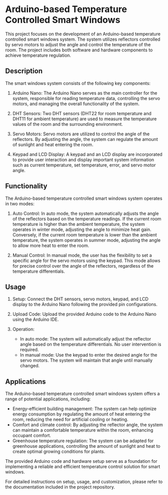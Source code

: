 # Arduino-based Temperature Controlled Smart Windows

This project focuses on the development of an Arduino-based temperature controlled smart windows system. The system utilizes reflectors controlled by servo motors to adjust the angle and control the temperature of the room. The project includes both software and hardware components to achieve temperature regulation.

## Description

The smart windows system consists of the following key components:

1. Arduino Nano: The Arduino Nano serves as the main controller for the system, responsible for reading temperature data, controlling the servo motors, and managing the overall functionality of the system.

2. DHT Sensors: Two DHT sensors (DHT22 for room temperature and DHT11 for ambient temperature) are used to measure the temperature values of the room and the surrounding environment.

3. Servo Motors: Servo motors are utilized to control the angle of the reflectors. By adjusting the angle, the system can regulate the amount of sunlight and heat entering the room.

4. Keypad and LCD Display: A keypad and an LCD display are incorporated to provide user interaction and display important system information such as current temperature, set temperature, error, and servo motor angle.

## Functionality

The Arduino-based temperature controlled smart windows system operates in two modes:

1. Auto Control: In auto mode, the system automatically adjusts the angle of the reflectors based on the temperature readings. If the current room temperature is higher than the ambient temperature, the system operates in winter mode, adjusting the angle to minimize heat gain. Conversely, if the current room temperature is lower than the ambient temperature, the system operates in summer mode, adjusting the angle to allow more heat to enter the room.

2. Manual Control: In manual mode, the user has the flexibility to set a specific angle for the servo motors using the keypad. This mode allows for precise control over the angle of the reflectors, regardless of the temperature differentials.

## Usage

1. Setup: Connect the DHT sensors, servo motors, keypad, and LCD display to the Arduino Nano following the provided pin configurations.

2. Upload Code: Upload the provided Arduino code to the Arduino Nano using the Arduino IDE.

3. Operation:
   - In auto mode: The system will automatically adjust the reflector angle based on the temperature differentials. No user intervention is required.
   - In manual mode: Use the keypad to enter the desired angle for the servo motors. The system will maintain that angle until manually changed.

## Applications

The Arduino-based temperature controlled smart windows system offers a range of potential applications, including:

- Energy-efficient building management: The system can help optimize energy consumption by regulating the amount of heat entering the room, reducing the need for artificial cooling or heating.
- Comfort and climate control: By adjusting the reflector angle, the system can maintain a comfortable temperature within the room, enhancing occupant comfort.
- Greenhouse temperature regulation: The system can be adapted for greenhouse applications, controlling the amount of sunlight and heat to create optimal growing conditions for plants.

The provided Arduino code and hardware setup serve as a foundation for implementing a reliable and efficient temperature control solution for smart windows.

For detailed instructions on setup, usage, and customization, please refer to the documentation included in the project repository.

